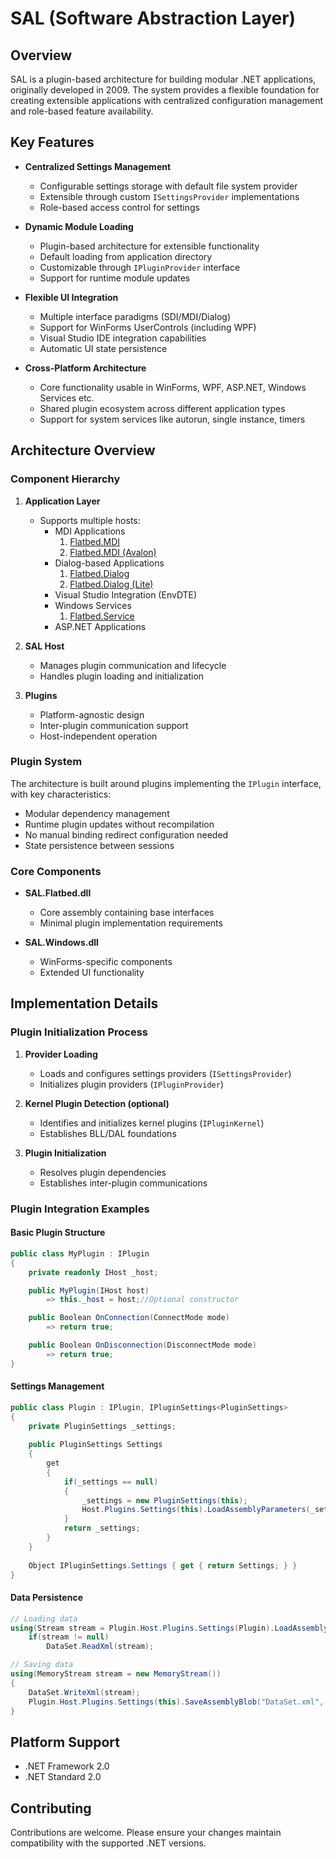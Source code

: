 # SAL (Software Abstraction Layer)

## Overview

SAL is a plugin-based architecture for building modular .NET applications, originally developed in 2009. The system provides a flexible foundation for creating extensible applications with centralized configuration management and role-based feature availability.

## Key Features

- **Centralized Settings Management**
  - Configurable settings storage with default file system provider
  - Extensible through custom `ISettingsProvider` implementations
  - Role-based access control for settings

- **Dynamic Module Loading**
  - Plugin-based architecture for extensible functionality
  - Default loading from application directory
  - Customizable through `IPluginProvider` interface
  - Support for runtime module updates

- **Flexible UI Integration**
  - Multiple interface paradigms (SDI/MDI/Dialog)
  - Support for WinForms UserControls (including WPF)
  - Visual Studio IDE integration capabilities
  - Automatic UI state persistence

- **Cross-Platform Architecture**
  - Core functionality usable in WinForms, WPF, ASP.NET, Windows Services etc.
  - Shared plugin ecosystem across different application types
  - Support for system services like autorun, single instance, timers

## Architecture Overview

### Component Hierarchy

1. **Application Layer**
   - Supports multiple hosts:
      - MDI Applications
        1. [Flatbed.MDI](https://dkorablin.github.io/Flatbed-MDI/)
        2. [Flatbed.MDI (Avalon)](https://dkorablin.github.io/Flatbed-MDI-Avalon/)
      - Dialog-based Applications
        1. [Flatbed.Dialog](https://dkorablin.github.io/Flatbed-Dialog/)
        2. [Flatbed.Dialog (Lite)](https://dkorablin.github.io/Flatbed-Dialog-Lite/)
      - Visual Studio Integration (EnvDTE)
      - Windows Services
        1. [Flatbed.Service](https://dkorablin.github.io/Flatbed-WorkerService/)
      - ASP.NET Applications

2. **SAL Host**
   - Manages plugin communication and lifecycle
   - Handles plugin loading and initialization

3. **Plugins**
   - Platform-agnostic design
   - Inter-plugin communication support
   - Host-independent operation

### Plugin System

The architecture is built around plugins implementing the `IPlugin` interface, with key characteristics:

- Modular dependency management
- Runtime plugin updates without recompilation
- No manual binding redirect configuration needed
- State persistence between sessions

### Core Components

- **SAL.Flatbed.dll**
  - Core assembly containing base interfaces
  - Minimal plugin implementation requirements

- **SAL.Windows.dll**
  - WinForms-specific components
  - Extended UI functionality

## Implementation Details

### Plugin Initialization Process

1. **Provider Loading**
   - Loads and configures settings providers (`ISettingsProvider`)
   - Initializes plugin providers (`IPluginProvider`)

2. **Kernel Plugin Detection  (optional)**
   - Identifies and initializes kernel plugins (`IPluginKernel`)
   - Establishes BLL/DAL foundations

3. **Plugin Initialization**
   - Resolves plugin dependencies
   - Establishes inter-plugin communications

### Plugin Integration Examples

#### Basic Plugin Structure
```csharp
public class MyPlugin : IPlugin
{
    private readonly IHost _host;

    public MyPlugin(IHost host)
        => this._host = host;//Optional constructor

    public Boolean OnConnection(ConnectMode mode)
        => return true;

    public Boolean OnDisconnection(DisconnectMode mode)
        => return true;
}
```

#### Settings Management

```csharp
public class Plugin : IPlugin, IPluginSettings<PluginSettings>
{
    private PluginSettings _settings;
    
    public PluginSettings Settings
    {
        get
        {
            if(_settings == null)
            {
                _settings = new PluginSettings(this);
                Host.Plugins.Settings(this).LoadAssemblyParameters(_settings);
            }
            return _settings;
        }
    }
    
    Object IPluginSettings.Settings { get { return Settings; } }
}
```

#### Data Persistence

```csharp
// Loading data
using(Stream stream = Plugin.Host.Plugins.Settings(Plugin).LoadAssemblyBlob("DataSet.xml"))
    if(stream != null)
        DataSet.ReadXml(stream);

// Saving data
using(MemoryStream stream = new MemoryStream())
{
    DataSet.WriteXml(stream);
    Plugin.Host.Plugins.Settings(this).SaveAssemblyBlob("DataSet.xml", stream);
}
```

## Platform Support

- .NET Framework 2.0
- .NET Standard 2.0

## Contributing

Contributions are welcome. Please ensure your changes maintain compatibility with the supported .NET versions.